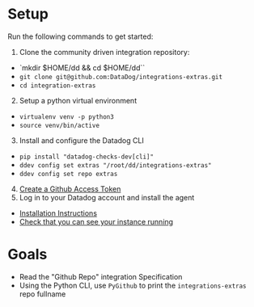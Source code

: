 # Setup

Run the following commands to get started:
1. Clone the community driven integration repository:
  - `mkdir $HOME/dd && cd $HOME/dd``
  - `git clone git@github.com:DataDog/integrations-extras.git`
  - `cd integration-extras`
2. Setup a python virtual environment
  - `virtualenv venv -p python3`
  - `source venv/bin/active`
3. Install and configure the Datadog CLI
  - `pip install "datadog-checks-dev[cli]"`
  - `ddev config set extras "/root/dd/integrations-extras"`
  - `ddev config set repo extras`
4. [Create a Github Access Token](https://help.github.com/en/articles/creating-a-personal-access-token-for-the-command-line)
5. Log in to your Datadog account and install the agent
  - [Installation Instructions](https://app.datadoghq.com/account/settings#agent/ubuntu)
  - [Check that you can see your instance running](https://app.datadoghq.com/infrastructure)

# Goals

- Read the "Github Repo" integration Specification
- Using the Python CLI, use `PyGithub` to print the `integrations-extras` repo fullname

